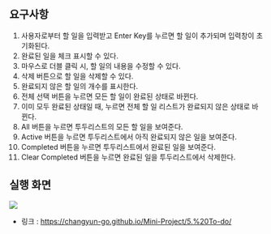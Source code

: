 ## 요구사항

1. 사용자로부터 할 일을 입력받고 Enter Key를 누르면 할 일이 추가되며 입력창이 초기화된다.
2. 완료된 일을 체크 표시할 수 있다.
3. 마우스로 더블 클릭 시, 할 일의 내용을 수정할 수 있다.
4. 삭제 버튼으로 할 일을 삭제할 수 있다.
5. 완료되지 않은 할 일의 개수를 표시한다.
6. 전체 선택 버튼을 누르면 모든 할 일이 완료된 상태로 바뀐다.
7. 이미 모두 완료된 상태일 때, 누르면 전체 할 일 리스트가 완료되지 않은 상태로 바뀐다.
8. All 버튼을 누르면 투두리스트의 모든 할 일을 보여준다.
9. Active 버튼을 누르면 투두리스트에서 아직 완료되지 않은 일을 보여준다.
10. Completed 버튼을 누르면 투두리스트에서 완료된 일을 보여준다.
11. Clear Completed 버튼을 누르면 완료된 일을 투두리스트에서 삭제한다.

## 실행 화면

![](https://images.velog.io/images/nulbo/post/a6c42e64-298f-4976-80fb-2e8b893e0f5b/ezgif.com-gif-maker%20(1).gif)

- 링크 : https://changyun-go.github.io/Mini-Project/5.%20To-do/
